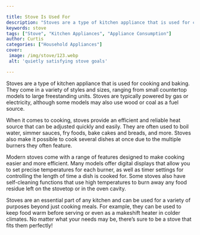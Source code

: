 ```yaml
---

title: Stove Is Used For
description: "Stoves are a type of kitchen appliance that is used for cooking and baking. They come in a variety of styles and sizes, ranging fr...see more"
keywords: stove
tags: ["Stove", "Kitchen Appliances", "Appliance Consumption"]
author: Curtis
categories: ["Household Appliances"]
cover: 
 image: /img/stove/123.webp
 alt: 'quietly satisfying stove goals'

---
```


Stoves are a type of kitchen appliance that is used for cooking and baking. They come in a variety of styles and sizes, ranging from small countertop models to large freestanding units. Stoves are typically powered by gas or electricity, although some models may also use wood or coal as a fuel source.

When it comes to cooking, stoves provide an efficient and reliable heat source that can be adjusted quickly and easily. They are often used to boil water, simmer sauces, fry foods, bake cakes and breads, and more. Stoves also make it possible to cook several dishes at once due to the multiple burners they often feature.

Modern stoves come with a range of features designed to make cooking easier and more efficient. Many models offer digital displays that allow you to set precise temperatures for each burner, as well as timer settings for controlling the length of time a dish is cooked for. Some stoves also have self-cleaning functions that use high temperatures to burn away any food residue left on the stovetop or in the oven cavity.

Stoves are an essential part of any kitchen and can be used for a variety of purposes beyond just cooking meals. For example, they can be used to keep food warm before serving or even as a makeshift heater in colder climates. No matter what your needs may be, there’s sure to be a stove that fits them perfectly!
